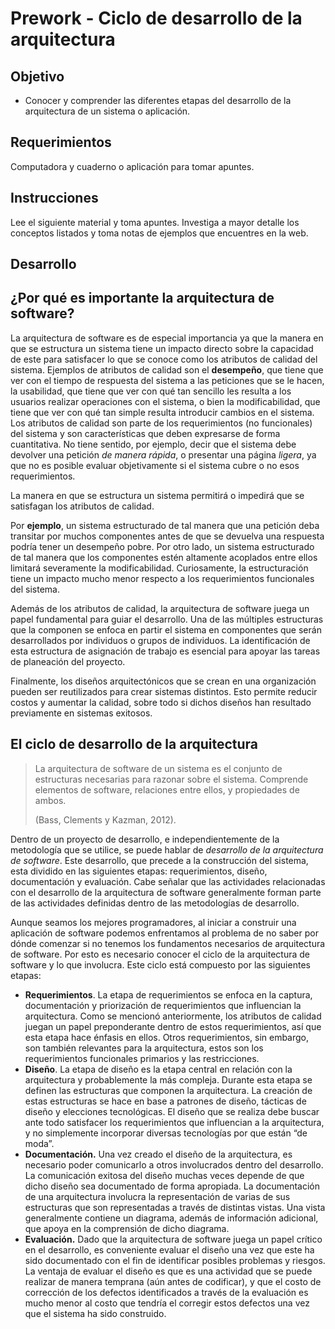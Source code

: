# Prework - Ciclo de desarrollo de la arquitectura

## Objetivo

+ Conocer y comprender las diferentes etapas del desarrollo de la arquitectura de un sistema o aplicación.

## Requerimientos

Computadora y cuaderno o aplicación para tomar apuntes.

## Instrucciones

Lee el siguiente material y toma apuntes.
Investiga a mayor detalle los conceptos listados y toma notas de ejemplos que encuentres en la web.

## Desarrollo

## **¿Por qué es importante la arquitectura de software?**
La arquitectura de software es de especial importancia ya que la manera en que se estructura un sistema tiene un impacto directo sobre la capacidad de este para satisfacer lo que se conoce como los atributos de calidad del sistema. Ejemplos de atributos de calidad son el **desempeño**, que tiene que ver con el tiempo de respuesta del sistema a las peticiones que se le hacen, la usabilidad, que tiene que ver con qué tan sencillo les resulta a los usuarios realizar operaciones con el sistema, o bien la modificabilidad, que tiene que ver con qué tan simple resulta introducir cambios en el sistema. Los atributos de calidad son parte de los requerimientos (no funcionales) del sistema y son características que deben expresarse de forma cuantitativa. No tiene sentido, por ejemplo, decir que el sistema debe devolver una petición *de manera rápida*, o presentar una página *ligera*, ya que no es posible evaluar objetivamente si el sistema cubre o no esos requerimientos.

La manera en que se estructura un sistema permitirá o impedirá que se satisfagan los atributos de calidad.

Por **ejemplo**, un sistema estructurado de tal manera que una petición deba transitar por muchos componentes antes de que se devuelva una respuesta podría tener un desempeño pobre. Por otro lado, un sistema estructurado de tal manera que los componentes estén altamente acoplados entre ellos limitará severamente la modificabilidad. Curiosamente, la estructuración tiene un impacto mucho menor respecto a los requerimientos funcionales del sistema.

Además de los atributos de calidad, la arquitectura de software juega un papel fundamental para guiar el desarrollo. Una de las múltiples estructuras que la componen se enfoca en partir el sistema en componentes que serán desarrollados por individuos o grupos de individuos. La identificación de esta estructura de asignación de trabajo es esencial para apoyar las tareas de planeación del proyecto.

Finalmente, los diseños arquitectónicos que se crean en una organización pueden ser reutilizados para crear sistemas distintos. Esto permite reducir costos y aumentar la calidad, sobre todo si dichos diseños han resultado previamente en sistemas exitosos.

## **El ciclo de desarrollo de la arquitectura**

>La arquitectura de software de un sistema es el conjunto de estructuras necesarias para razonar sobre
>el sistema. Comprende elementos de software, relaciones entre ellos, y propiedades de ambos.
>
>(Bass, Clements y Kazman, 2012).

Dentro de un proyecto de desarrollo, e independientemente de la metodología que se utilice, se puede hablar de *desarrollo de la arquitectura de software*. Este desarrollo, que precede a la construcción del sistema, esta dividido en las siguientes etapas: requerimientos, diseño, documentación y evaluación. Cabe señalar que las actividades relacionadas con el desarrollo de la arquitectura de software generalmente forman parte de las actividades definidas dentro de las metodologías de desarrollo.

Aunque seamos los mejores programadores, al iniciar a construir una aplicación de software podemos enfrentamos al problema de no saber por dónde comenzar si no tenemos los fundamentos necesarios de arquitectura de software. Por esto es necesario conocer el ciclo de la arquitectura de software y lo que involucra. Este ciclo está compuesto por las siguientes etapas:


- **Requerimientos**. La etapa de requerimientos se enfoca en la captura, documentación y priorización de requerimientos que influencian la arquitectura. Como se mencionó anteriormente, los atributos de calidad juegan un papel preponderante dentro de estos requerimientos, así que esta etapa hace énfasis en ellos. Otros requerimientos, sin embargo, son también relevantes para la arquitectura, estos son los requerimientos funcionales primarios y las restricciones.
- **Diseño**. La etapa de diseño es la etapa central en relación con la arquitectura y probablemente la más compleja. Durante esta etapa se definen las estructuras que componen la arquitectura. La creación de estas estructuras se hace en base a patrones de diseño, tácticas de diseño y elecciones tecnológicas. El diseño que se realiza debe buscar ante todo satisfacer los requerimientos que influencian a la arquitectura, y no simplemente incorporar diversas tecnologías por que están “de moda”.
- **Documentación.** Una vez creado el diseño de la arquitectura, es necesario poder comunicarlo a otros involucrados dentro del desarrollo. La comunicación exitosa del diseño muchas veces depende de que dicho diseño sea documentado de forma apropiada. La documentación de una arquitectura involucra la representación de varias de sus estructuras que son representadas a través de distintas vistas. Una vista generalmente contiene un diagrama, además de información adicional, que apoya en la comprensión de dicho diagrama.
- **Evaluación.** Dado que la arquitectura de software juega un papel crítico en el desarrollo, es conveniente evaluar el diseño una vez que este ha sido documentado con el fin de identificar posibles problemas y riesgos. La ventaja de evaluar el diseño es que es una actividad que se puede realizar de manera temprana (aún antes de codificar), y que el costo de corrección de los defectos identificados a través de la evaluación es mucho menor al costo que tendría el corregir estos defectos una vez que el sistema ha sido construido.
